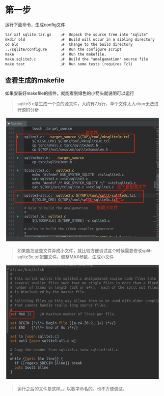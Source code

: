 # 第一步
运行下面命令，生成config文件

    tar xzf sqlite.tar.gz    ;#  Unpack the source tree into "sqlite"
    mkdir bld                ;#  Build will occur in a sibling directory
    cd bld                   ;#  Change to the build directory
    ../sqlite/configure      ;#  Run the configure script
    make                     ;#  Run the makefile.
    make sqlite3.c           ;#  Build the "amalgamation" source file
    make test                ;#  Run some tests (requires Tcl)

## 查看生成的makefile
如果安装好makefile的插件，就能看到绿色的小箭头就说明可以运行

>sqlite3.c是生成一个总的源文件，大约有7万行，单个文件太大clion无法进行源码分析

![](assets/sqlitec文件分割-1e07f1f1.png)

>如果能把这些文件弄成小文件，就比较方便调试这个时候需要修改split-sqlite3c.tcl配置文件。调整MAX参数，生成小文件

![](assets/sqlitec文件分割-a7724af7.png)
>运行之后的文件是这样。。以数字命名的。也不方便调试。
